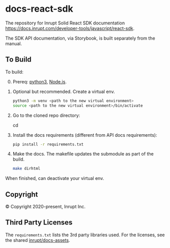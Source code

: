 # docs-react-sdk

The repository for Inrupt Solid React SDK documentation
https://docs.inrupt.com/developer-tools/javascript/react-sdk.

The SDK API documentation, via Storybook, is built separately from the
manual.

## To Build

To build:

0. Prereq: [python3](https://www.python.org/downloads/), [Node.js](https://nodejs.org/).

1. Optional but recommended. Create a virtual env.

   ```sh
   python3 -m venv <path to the new virtual environment>
   source <path to the new virtual environment>/bin/activate
   ```

1. Go to the cloned repo directory:

   cd <cloned repo dir>

1. Install the docs requirements (different from API docs requirements):

   ```sh
   pip install -r requirements.txt
   ```

1. Make the docs. The makefile updates the submodule as part of the build.

   ```sh
   make dirhtml
   ```

When finished, can deactivate your virtual env.

## Copyright

© Copyright 2020-present, Inrupt Inc.

## Third Party Licenses

The `requirements.txt` lists the 3rd party libraries used. For the
licenses, see the shared
[inrupt/docs-assets](https://github.com/inrupt/docs-assets#readme).
